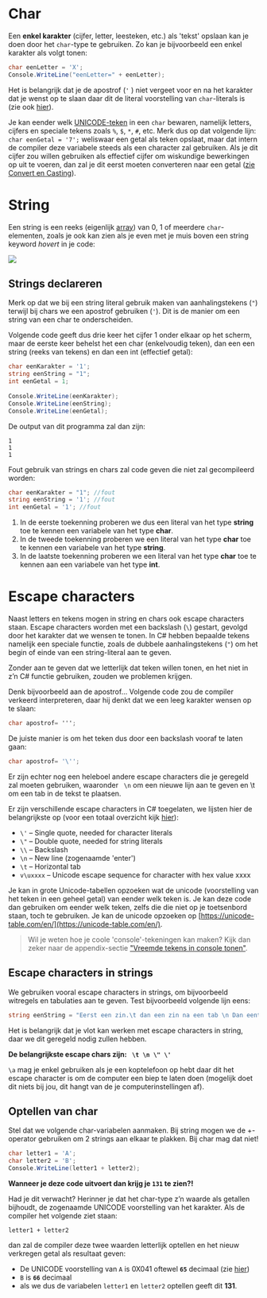 # Char
Een **enkel karakter** (cijfer, letter, leesteken, etc.) als 'tekst' opslaan kan je doen door het `char`-type te gebruiken. Zo kan je bijvoorbeeld een enkel karakter als volgt tonen:

```csharp
char eenLetter = 'X';
Console.WriteLine("eenLetter=" + eenLetter);
```

Het is belangrijk dat je de apostrof (``'`` ) niet vergeet voor en na het karakter dat je wenst op te slaan daar dit de literal voorstelling van `char`-literals is (zie ook [hier](../1_csharpbasics/1_datatypes.md)).

Je kan eender welk [UNICODE-teken](https://en.wikipedia.org/wiki/Unicode) in een `char` bewaren, namelijk letters, cijfers en speciale tekens zoals `%`, `$`, `*`, `#`, etc. Merk dus op dat volgende lijn: ``char eenGetal = '7';`` weliswaar een getal als teken opslaat, maar dat intern de compiler deze variabele steeds als een character zal gebruiken. Als je dit cijfer zou willen gebruiken als effectief cijfer om wiskundige bewerkingen op uit te voeren, dan zal je dit eerst moeten converteren naar een getal ([zie Convert en Casting](../3_data/4_converteren_casting.md)).


# String
Een string is een reeks (eigenlijk [array](../7_arrays/1_ArraysBasics.md)) van 0, 1 of meerdere `char`-elementen, zoals je ook kan zien als je even met je muis boven een string keyword *hovert* in je code:

![](../assets/1_csharpbasics/stringenchars.png)

## Strings declareren
Merk op dat we bij een string literal gebruik maken van aanhalingstekens (`"`) terwijl bij chars we een apostrof gebruiken (`'`). Dit is de manier om een string van een char te onderscheiden.

Volgende code geeft dus drie keer het cijfer 1 onder elkaar op het scherm, maar de eerste keer behelst het een char (enkelvoudig teken), dan een een string (reeks van tekens) en dan een int (effectief getal):

```csharp
char eenKarakter = '1'; 
string eenString = "1"; 
int eenGetal = 1;
 
Console.WriteLine(eenKarakter);
Console.WriteLine(eenString);
Console.WriteLine(eenGetal);
```
De output van dit programma zal dan zijn:
```
1
1
1
```


Fout gebruik van strings en chars zal code geven die niet zal gecompileerd worden:

```csharp
char eenKarakter = "1"; //fout
string eenString = '1'; //fout
int eenGetal = '1'; //fout
```

1. In de eerste toekenning proberen we dus een literal van het type **string** toe te kennen een variabele van het type **char**.
2. In de tweede toekenning proberen we een literal van het type **char** toe te kennen een variabele van het type **string**.
3. In de laatste toekenning proberen we een literal van het type **char** toe te kennen aan een variabele van het type **int**.

# Escape characters
Naast letters en tekens mogen in string en chars ook escape characters staan. Escape characters worden met een backslash (`\`) gestart, gevolgd door het karakter dat we wensen te tonen. In C# hebben bepaalde tekens namelijk een speciale functie, zoals de dubbele aanhalingstekens (`"`) om het begin of einde van een string-literal aan te geven.

Zonder aan te geven dat we letterlijk dat teken willen tonen, en het niet in z’n C# functie gebruiken, zouden we problemen krijgen.

Denk bijvoorbeeld aan de apostrof…
Volgende code zou de compiler verkeerd interpreteren, daar hij denkt dat we een leeg karakter wensen op te slaan:

```csharp
char apostrof= ''';
```
De juiste manier is om het teken dus door een backslash vooraf te laten gaan:

```csharp
char apostrof= '\'';
```
Er zijn echter nog een heleboel andere escape characters die je geregeld zal moeten gebruiken, waaronder `` \n``  om een nieuwe lijn aan te geven en \t om een tab in de tekst te plaatsen.

Er zijn verschillende escape characters in C# toegelaten, we lijsten hier de belangrijkste op (voor een totaal overzicht kijk [hier](https://blogs.msdn.microsoft.com/csharpfaq/2004/03/12/what-character-escape-sequences-are-available/)):
* `\'` – Single quote, needed for character literals
* `\"` – Double quote, needed for string literals
* `\\` – Backslash
* `\n` – New line (zogenaamde 'enter')
* `\t` – Horizontal tab 
* `v\uxxxx` – Unicode escape sequence for character with hex value xxxx


Je kan in grote Unicode-tabellen opzoeken wat de unicode (voorstelling van het teken in een geheel getal) van eender welk teken is. Je kan deze code dan gebruiken om eender welk teken, zelfs die die niet op je toetsenbord staan, toch te gebruiken. Je kan de unicode opzoeken op [https://unicode-table.com/en/](https://unicode-table.com/en/).

> Wil je weten hoe je coole 'console'-tekeningen kan maken? Kijk dan zeker naar de appendix-sectie  ["Vreemde tekens in console tonen"](../B_appendix/prostuff.md).


## Escape characters in strings

We gebruiken vooral escape characters in strings, om bijvoorbeeld witregels en tabulaties aan te geven. Test bijvoorbeeld volgende lijn eens:

```csharp
string eenString = "Eerst een zin.\t dan een zin na een tab \n Dan eentje op een nieuwe regel";
```
Het is belangrijk dat je vlot kan werken met escape characters in string, daar we dit geregeld nodig zullen hebben.

**De belangrijkste escape chars zijn: `` \t \n \" \'``**

``\a`` mag je enkel gebruiken als je een koptelefoon op hebt daar dit het escape character is om de computer een biep te laten doen (mogelijk doet dit niets bij jou, dit hangt van de je computerinstellingen af).

## Optellen van char 
Stel dat we volgende char-variabelen aanmaken. Bij string mogen we de +-operator gebruiken om 2 strings aan elkaar te plakken. Bij char mag dat niet!

```csharp
char letter1 = 'A';
char letter2 = 'B';
Console.WriteLine(letter1 + letter2);
```
**Wanneer je deze code uitvoert dan krijg je `131` te zien?!**

Had je dit verwacht? Herinner je  dat het char-type z’n waarde als getallen bijhoudt, de zogenaamde UNICODE voorstelling van het karakter. Als de compiler het volgende ziet staan:

``letter1 + letter2`` 

dan zal de compiler deze twee waarden letterlijk optellen en het nieuw verkregen getal als resultaat geven:

* De UNICODE voorstelling van `A` is 0X041 oftewel **`65`** decimaal (zie [hier](https://unicode-table.com/en/#0041))
* `B` is **`66`** decimaal
* als we dus de variabelen ``letter1`` en ``letter2`` optellen geeft dit **131**.
